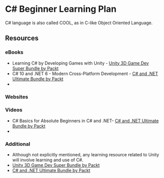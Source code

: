 # C# Beginner Learning Plan
C# language is also called COOL, as in C-like Object Oriented Language.

## Resources
### eBooks
- Learning C# by Developing Games with Unity - [Unity 3D Game Dev Super Bundle by Packt](https://www.humblebundle.com/downloads?key=xVCufcYazuGpEzv5)
- C# 10 and .NET 6 - Modern Cross-Platform Development - [C# and .NET Ultimate Bundle by Packt](https://www.humblebundle.com/downloads?key=ZbK3NaXBm26yPDH4)
- 

### Websites

### Videos
- C# Basics for Absolute Beginners in C# and .NET- [C# and .NET Ultimate Bundle by Packt](https://www.humblebundle.com/downloads?key=ZbK3NaXBm26yPDH4)
- 

### Additional
- Although not explicitly mentioned, any learning resource related to Unity will involve learning and use of C#.
- [Unity 3D Game Dev Super Bundle by Packt](https://www.humblebundle.com/downloads?key=xVCufcYazuGpEzv5)
- [C# and .NET Ultimate Bundle by Packt](https://www.humblebundle.com/downloads?key=ZbK3NaXBm26yPDH4)
